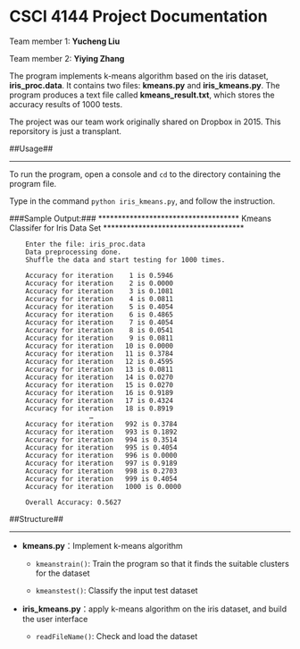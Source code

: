 CSCI 4144 Project Documentation
===

Team member 1: **Yucheng Liu**

Team member 2: **Yiying Zhang**

The program implements k-means algorithm based on the iris dataset, **iris_proc.data**. It contains two files: **kmeans.py** and **iris_kmeans.py**. The program produces a text file called **kmeans_result.txt**, which stores the accuracy results of 1000 tests.

The project was our team work originally shared on Dropbox in 2015. This reporsitory is just a transplant.


##Usage##
- - - -

To run the program, open a console and `cd` to the directory containing the program file.

Type in the command `python iris_kmeans.py`, and follow the instruction.

###Sample Output:###
		************************************
		Kmeans Classifer for Iris Data Set
		************************************
		
		
		Enter the file: iris_proc.data
		Data preprocessing done.
		Shuffle the data and start testing for 1000 times.
		
		Accuracy for iteration    1 is 0.5946
		Accuracy for iteration    2 is 0.0000
		Accuracy for iteration    3 is 0.1081
		Accuracy for iteration    4 is 0.0811
		Accuracy for iteration    5 is 0.4054
		Accuracy for iteration    6 is 0.4865
		Accuracy for iteration    7 is 0.4054
		Accuracy for iteration    8 is 0.0541
		Accuracy for iteration    9 is 0.0811
		Accuracy for iteration   10 is 0.0000
		Accuracy for iteration   11 is 0.3784
		Accuracy for iteration   12 is 0.4595
		Accuracy for iteration   13 is 0.0811
		Accuracy for iteration   14 is 0.0270
		Accuracy for iteration   15 is 0.0270
		Accuracy for iteration   16 is 0.9189
		Accuracy for iteration   17 is 0.4324
		Accuracy for iteration   18 is 0.8919
		                …
		Accuracy for iteration   992 is 0.3784
		Accuracy for iteration   993 is 0.1892
		Accuracy for iteration   994 is 0.3514
		Accuracy for iteration   995 is 0.4054
		Accuracy for iteration   996 is 0.0000
		Accuracy for iteration   997 is 0.9189
		Accuracy for iteration   998 is 0.2703
		Accuracy for iteration   999 is 0.4054
		Accuracy for iteration   1000 is 0.0000
		
		Overall Accuracy: 0.5627


##Structure##
- - - -

- **kmeans.py**：Implement k-means algorithm

   - `kmeanstrain()`: Train the program so that it finds the suitable clusters for the dataset

   - `kmeanstest()`: Classify the input test dataset

- **iris_kmeans.py**：apply k-means algorithm on the iris dataset, and build the user interface

   - `readFileName()`: Check and load the dataset


